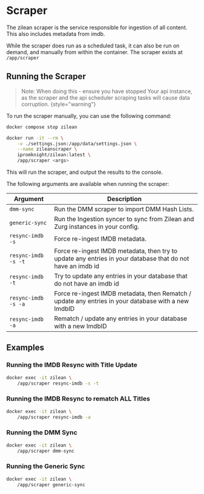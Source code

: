 # Scraper

The zilean scraper is the service responsible for ingestion of all content.
This also includes metadata from imdb.

While the scraper does run as a scheduled task, it can also be run on demand, and manually from within the container.
The scraper exists at `/app/scraper`

## Running the Scraper

> Note: When doing this - ensure you have stopped Your api instance, as the scraper and the api scheduler scraping
> tasks will cause data corruption.
{style="warning"}

To run the scraper manually, you can use the following command:

```bash
docker compose stop zilean

docker run -it --rm \
    -v ./settings.json:/app/data/settings.json \
    --name zileanscraper \
    ipromknight/zilean:latest \
    /app/scraper <args>
```

This will run the scraper, and output the results to the console.

The following arguments are available when running the scraper:

| Argument            | Description                                                                                                |
|---------------------|------------------------------------------------------------------------------------------------------------|
| `dmm-sync`          | Run the DMM scraper to import DMM Hash Lists.                                                              |
| `generic-sync`      | Run the Ingestion syncer to sync from Zilean and Zurg instances in your config.                            |
| `resync-imdb -s`    | Force re-ingest IMDB metadata.                                                                             |
| `resync-imdb -s -t` | Force re-ingest IMDB metadata, then try to update any entries in your database that do not have an imdb id |
| `resync-imdb -t`    | Try to update any entries in your database that do not have an imdb id                                     |
| `resync-imdb -s -a` | Force re-ingest IMDB metadata, then Rematch / update any entries in your database with a new ImdbID        |
| `resync-imdb -a`    | Rematch / update any entries in your database with a new ImdbID                                            |

## Examples

### Running the IMDB Resync with Title Update

```bash
docker exec -it zilean \
    /app/scraper resync-imdb -s -t
```

### Running the IMDB Resync to rematch ALL Titles

```bash
docker exec -it zilean \
    /app/scraper resync-imdb -a
```

### Running the DMM Sync

```bash
docker exec -it zilean \
    /app/scraper dmm-sync
```

### Running the Generic Sync

```bash
docker exec -it zilean \
    /app/scraper generic-sync
```
